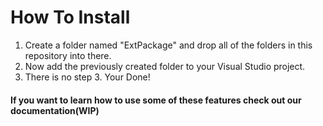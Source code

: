 # How To Install
1. Create a folder named "ExtPackage" and drop all of the folders in this repository into there.
2. Now add the previously created folder to your Visual Studio project.
3. There is no step 3. Your Done!
#### If you want to learn how to use some of these features check out our documentation(WIP)
